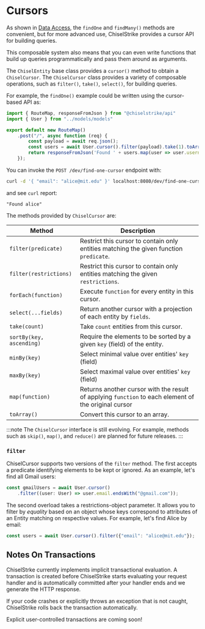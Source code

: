 # Cursors

As shown in [Data Access](Intro/data-access.md), the `findOne` and `findMany()` methods are convenient, but for more advanced use, ChiselStrike
provides a cursor API for building queries.

This composable system also means that you can even write functions that build up queries programmatically
and pass them around as arguments.

The `ChiselEntity` base class provides a `cursor()` method to obtain a `ChiselCursor`.  The `ChiselCursor` class provides a variety of composable operations, such as `filter()`, `take()`, `select()`,
for building queries.

For example, the `findOne()` example could be written using the cursor-based API as:

```typescript title="my-backend/routes/find-one-cursor.ts"
import { RouteMap, responseFromJson } from "@chiselstrike/api"
import { User } from "../models/models"

export default new RouteMap()
    .post("/", async function (req) {
        const payload = await req.json();
        const users = await User.cursor().filter(payload).take(1).toArray();
        return responseFromJson('Found ' + users.map(user => user.username));
    });
```

You can invoke the `POST /dev/find-one-cursor` endpoint with:

```bash
curl -d '{ "email": "alice@mit.edu" }' localhost:8080/dev/find-one-cursor
```

and see `curl` report:

```console
"Found alice"
```

The methods provided by `ChiselCursor` are:

| Method                  | Description |
| ---------------------   | ----------- |
| `filter(predicate)`     | Restrict this cursor to contain only entities matching the given function `predicate`. |
| `filter(restrictions)`  | Restrict this cursor to contain only entities matching the given `restrictions`. |
| `forEach(function)`     | Execute `function` for every entity in this cursor. |
| `select(...fields)`     | Return another cursor with a projection of each entity by `fields`.      |
| `take(count)`           | Take `count` entities from this cursor. |
| `sortBy(key, ascending)`| Require the elements to be sorted by a given `key` (field) of the entity. |
| `minBy(key)`            | Select minimal value over entities' `key` (field) |
| `maxBy(key)`            | Select maximal value over entities' `key` (field) |
| `map(function)`         | Returns another cursor with the result of applying `function` to each element of the original cursor |
| `toArray()`             | Convert this cursor to an array.  |

<!-- FIXME : without examples it's unclear what a restrictions object or a function predicate is, this needs a simpler explanation with examples. -->

:::note
The `ChiselCursor` interface is still evolving. For example, methods such as `skip()`,  `map()`, and `reduce()` are planned for future releases.
:::

### `filter`

ChiselCursor supports two versions of the `filter` method. The first accepts a predicate identifying elements to be kept or ignored. As an example, let's find all Gmail users:

```typescript
const gmailUsers = await User.cursor()
    .filter((user: User) => user.email.endsWith("@gmail.com"));
```

The second overload takes a restrictions-object parameter. It allows you to filter by *equality* based on an object whose keys correspond to attributes of an Entity matching on respective values. For example, let's find Alice by email:

```typescript
const users = await User.cursor().filter({"email": "alice@mit.edu"});
```

## Notes On Transactions

ChiselStrke currently implements implicit transactional evaluation. A transaction is created before ChiselStrike
starts evaluating your request handler and is automatically committed after your handler ends and we generate
the HTTP response.

If your code crashes or explicitly throws an exception that is not caught, ChiselStrike rolls back the
transaction automatically.

Explicit user-controlled transactions are coming soon!
